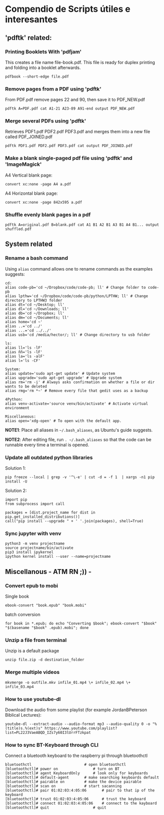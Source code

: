 # Compendio de Scripts útiles e interesantes

## 'pdftk' related:
### Printing Booklets With 'pdfjam'
This creates a file name file-book.pdf. This file is ready for duplex printing and folding into a booklet afterwards.

```{bash}
pdfbook --short-edge file.pdf
```

### Remove pages from a PDF using 'pdftk'
From PDF.pdf remove pages 22 and 90, then save it to PDF_NEW.pdf

```{bash}
pdftk A=PDF.pdf cat A1-21 A23-89 A91-end output PDF_NEW.pdf
```

### Merge several PDFs using 'pdftk'
Retrieves PDF1.pdf PDF2.pdf PDF3.pdf and merges them into a new file called PDF_JOINED.pdf

```{bash}
pdftk PDF1.pdf PDF2.pdf PDF3.pdf cat output PDF_JOINED.pdf
```

### Make a blank single-paged pdf file using 'pdftk' and 'ImageMagick'
A4 Vertical blank page:

```{bash}
convert xc:none -page A4 a.pdf
```

A4 Horizontal blank page:

```{bash}
convert xc:none -page 842x595 a.pdf
```

### Shuffle evenly blank pages in a pdf

```{bash}
pdftk A=original.pdf B=blank.pdf cat A1 B1 A2 B1 A3 B1 A4 B1... output shuffled.pdf
```

## System related

### Rename a bash command
Using `alias` command allows one to rename commands as the examples suggests:

```{bash}
cd:
alias code-pb='cd ~/Dropbox/code/code-pb; ll' # Change folder to code-pb 
alias lpthw='cd ~/Dropbox/code/code-pb/python/LPTHW; ll' # Change directory to LPTHW3 folder
alias dt='cd ~/Desktop; ll'
alias dl='cd ~/Downloads; ll'
alias db='cd ~/Dropbox; ll'
alias dm='cd ~/Documents; ll'
alias home='cd ~'
alias ..='cd ../'
alias ...='cd ../../'
alias usb='cd /media/hector/; ll' # Change directory to usb folder

ls:
alias ll='ls -lF'
alias ññ='ls -lF'
alias la='ls -alF'
alias l='ls -CF'

System:
alias update='sudo apt-get update' # Update system
alias upgrade='sudo apt-get upgrade' # Upgrade system
alias rm='rm -i' # Always asks confirmation on whether a file or dir wants to be deleted
alias rmg='rm *~' # Remove every file that gedit uses as a backup

4Python:
alias venv-activate='source venv/bin/activate' # Activate virtual environment

Miscellaneous:
alias open='xdg-open' # To open with the default app.
```

**NOTE1**: Place all aliases in `~/.bash_aliases`, as Ubuntu's guide suggests.

**NOTE2**: After editing file, run `. ~/.bash_aliases` so that the code can be runnable every time a terminal is opened.

### Update all outdated python libraries
Solution 1:

```{bash}
pip freeze --local | grep -v '^\-e' | cut -d = -f 1  | xargs -n1 pip install -U
```

Solution 2:

```{python3}
import pip
from subprocess import call

packages = [dist.project_name for dist in pip.get_installed_distributions()]
call("pip install --upgrade " + ' '.join(packages), shell=True)
```

### Sync jupyter with venv

```{bash}
python3 -m venv projectname
source projectname/bin/activate
pip3 install ipykernel
ipython kernel install --user --name=projectname
```

## Miscellanous - ATM RN ;)) -
### Convert epub to mobi
Single book

```{bash}
ebook-convert "book.epub" "book.mobi"
```

batch conversion

```{bash}
for book in *.epub; do echo "Converting $book"; ebook-convert "$book" "$(basename "$book" .epub).mobi"; done
```

### Unzip a file from terminal
Unzip is a default package

```{bash}
unzip file.zip -d destination_folder
```

### Merge multiple videos

```{bash}
mkvmerge -o outfile.mkv infile_01.mp4 \+ infile_02.mp4 \+ infile_03.mp4
```

### How to use youtube-dl
Download the audio from some playlist (for example JordanBPeterson Biblical Lectures):

```{bash}
youtube-dl --extract-audio --audio-format mp3 --audio-quality 0 -o "%(title)s.%(ext)s" https://www.youtube.com/playlist?list=PL22J3VaeABQD_IZs7y60I3lUrrFTzkpat
```

### How to sync BT-Keyboard through CLI
Connect a bluetooth keyboard to the raspberry pi through bluetoothctl

```
bluetoothctl 						# open bluetoothctl
[bluetoothctl]# power on 				# turn on BT
[bluetoothctl]# agent KeyboardOnly		# look only for keyboards
[bluetoothctl]# default-agent 		# make searching keyboards default
[bluetoothctl]# pairable on			# make the device pairable
[bluetoothctl]# scan on				# start sacanning
[bluetoothctl]# pair 01:02:03:4:05:06		# pair to that ip of the keyboard
[bluetoothctl]# trust 01:02:03:4:05:06		# trust the keyboard
[bluetoothctl]# connect 01:02:03:4:05:06	# connect to the kayboard
[bluetoothctl]# quit					# quit
```